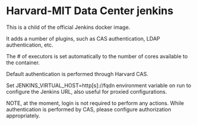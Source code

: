 # Harvard-MIT Data Center jenkins

This is a child of the official Jenkins docker image.

It adds a number of plugins, such as CAS authentication, LDAP
authentication, etc.

The # of executors is set automatically to the number of cores available
to the container.

Default authentication is performed through Harvard CAS.

Set JENKINS_VIRTUAL_HOST=http[s]://fqdn environment variable on run to configure the
Jenkins URL, also useful for proxied configurations.

NOTE, at the moment, login is not required to perform any actions. 
While authentication is performed by CAS, please configure authorization
appropriately.
